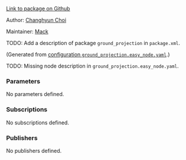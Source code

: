 <div id='ground_projection-autogenerated' markdown='1'>


<!-- do not edit this file, autogenerated -->

[Link to package on Github](github:org=duckietown,repo=Software,path=10-lane-control/ground_projection,branch=andrea-config)

Author: [Changhyun Choi](mailto:cchoi@csail.mit.edu)

Maintainer: [Mack](mailto:mack@duckietown.org)

TODO: Add a description of package `ground_projection` in `package.xml`.



</div>

<!-- file start -->

<div id='ground_projection-ground_projection-autogenerated' markdown='1'>


<!-- do not edit this file, autogenerated -->

(Generated from [configuration `ground_projection.easy_node.yaml`](github:org=duckietown,repo=Software,path=ground_projection.easy_node.yaml,branch=andrea-config).)

TODO: Missing node description in `ground_projection.easy_node.yaml`.

### Parameters 

No parameters defined.

### Subscriptions 

No subscriptions defined.

### Publishers 

No publishers defined.



</div>